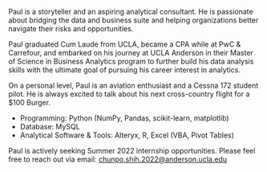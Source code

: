 Paul is a storyteller and an aspiring analytical consultant. He is passionate about bridging the data and business suite and helping organizations better navigate their risks and opportunities.

Paul graduated Cum Laude from UCLA, became a CPA while at PwC & Carrefour, and embarked on his journey at UCLA Anderson in their Master of Science in Business Analytics program to further build his data analysis skills with the ultimate goal of pursuing his career interest in analytics.

On a personal level, Paul is an aviation enthusiast and a Cessna 172 student pilot. He is always excited to talk about his next cross-country flight for a $100 Burger. 

* Programming: Python (NumPy, Pandas, scikit-learn, matplotlib)
* Database: MySQL
* Analytical Software & Tools: Alteryx, R, Excel (VBA, Pivot Tables)

Paul is actively seeking Summer 2022 internship opportunities. Please feel free to reach out via email: chunpo.shih.2022@anderson.ucla.edu
